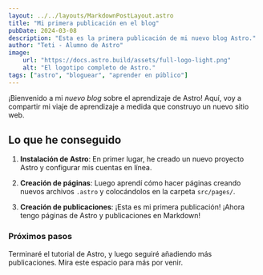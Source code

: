 ```yaml
---
layout: ../../layouts/MarkdownPostLayout.astro
title: "Mi primera publicación en el blog"
pubDate: 2024-03-08
description: "Esta es la primera publicación de mi nuevo blog Astro."
author: "Teti - Alumno de Astro"
image:
    url: "https://docs.astro.build/assets/full-logo-light.png"
    alt: "El logotipo completo de Astro."
tags: ["astro", "bloguear", "aprender en público"]
---
```


¡Bienvenido a mi _nuevo blog_ sobre el aprendizaje de Astro! Aquí, voy a compartir mi viaje de aprendizaje a medida que construyo un nuevo sitio web.

## Lo que he conseguido

1. **Instalación de Astro**: En primer lugar, he creado un nuevo proyecto Astro y configurar mis cuentas en línea.

2. **Creación de páginas**: Luego aprendí cómo hacer páginas creando nuevos archivos `.astro` y colocándolos en la carpeta `src/pages/`.

3. **Creación de publicaciones**: ¡Esta es mi primera publicación! ¡Ahora tengo páginas de Astro y publicaciones en Markdown!

### Próximos pasos

Terminaré el tutorial de Astro, y luego seguiré añadiendo más publicaciones. Mira este espacio para más por venir.